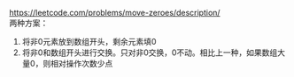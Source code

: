 https://leetcode.com/problems/move-zeroes/description/  
两种方案：
1. 将非0元素放到数组开头，剩余元素填0
2. 将非0和数组开头进行交换。只对非0交换，0不动。相比上一种，如果数组大量0，则相对操作次数少点